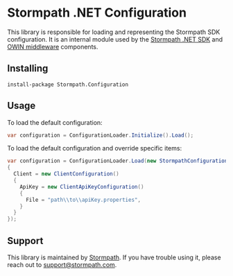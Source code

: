 # Stormpath .NET Configuration

This library is responsible for loading and representing the Stormpath SDK configuration. It is an internal module used by the [Stormpath .NET SDK](https://github.com/stormpath/stormpath-sdk-dotnet) and [OWIN middleware](https://github.com/stormpath/stormpath-dotnet-owin-middleware) components.

## Installing

```
install-package Stormpath.Configuration
```

## Usage

To load the default configuration:
```csharp
var configuration = ConfigurationLoader.Initialize().Load();
```

To load the default configuration and override specific items:
```csharp
var configuration = ConfigurationLoader.Load(new StormpathConfiguration()
{
  Client = new ClientConfiguration()
  {
    ApiKey = new ClientApiKeyConfiguration()
    {
      File = "path\\to\\apiKey.properties",
    }
  }
});
```

## Support

This library is maintained by [Stormpath](http://stormpath.com). If you have trouble using it, please reach out to [support@stormpath.com](mailto:support@stormpath.com).
